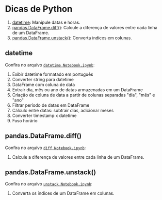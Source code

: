 ﻿# Dicas de Python
1. [datetime](#datetime): Manipule datas e horas.
2. [pandas.DataFrame.diff()](#diff): Calcule a diferença de valores entre cada linha de um DataFrame.
3. [pandas.DataFrame.unstack()](#unstack): Converta índices em colunas.
<a id="datetime"></a>
## datetime
Confira no arquivo [`datetime Notebook.ipynb`](https://github.com/hudsoncadan/python-tips/blob/master/dicas/datetime/datetime%20Notebook.ipynb):
1. Exibir datetime formatado em português
2. Converter string para datetime
3. DataFrame com coluna de data
4. Extrair dia, mês ou ano de datas armazenadas em um DataFrame
5. Criação de coluna de data a partir de colunas separadas "dia", "mês" e "ano"
6. Filtrar período de datas em DataFrame
7. Cálculo entre datas: subtrair dias, adicionar meses
8. Converter timestamp x datetime
9. Fuso horário
<a id="diff"></a>
## pandas.DataFrame.diff()
Confira no arquivo [`diff Notebook.ipynb`](https://github.com/hudsoncadan/python-tips/blob/master/dicas/diff/diff%20Notebook.ipynb):
1. Calcule a diferença de valores entre cada linha de um DataFrame.
<a id="unstack"></a>
## pandas.DataFrame.unstack()
Confira no arquivo [`unstack Notebook.ipynb`](https://github.com/hudsoncadan/python-tips/blob/master/dicas/unstack/unstack%20Notebook.ipynb):
1. Converta os índices de um DataFrame em colunas.
